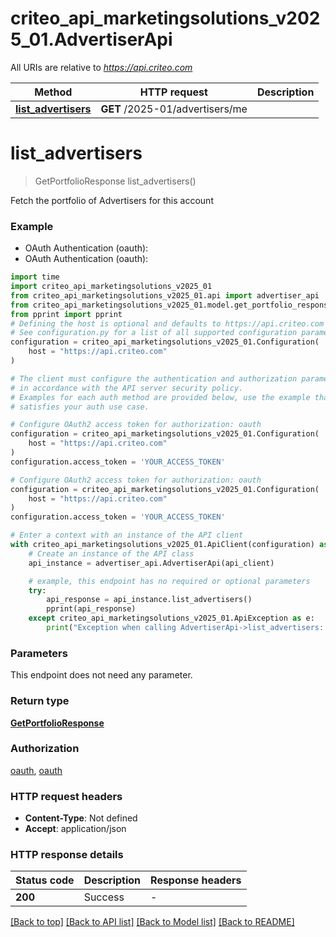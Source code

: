 # criteo_api_marketingsolutions_v2025_01.AdvertiserApi

All URIs are relative to *https://api.criteo.com*

Method | HTTP request | Description
------------- | ------------- | -------------
[**list_advertisers**](AdvertiserApi.md#list_advertisers) | **GET** /2025-01/advertisers/me | 


# **list_advertisers**
> GetPortfolioResponse list_advertisers()



Fetch the portfolio of Advertisers for this account

### Example

* OAuth Authentication (oauth):
* OAuth Authentication (oauth):

```python
import time
import criteo_api_marketingsolutions_v2025_01
from criteo_api_marketingsolutions_v2025_01.api import advertiser_api
from criteo_api_marketingsolutions_v2025_01.model.get_portfolio_response import GetPortfolioResponse
from pprint import pprint
# Defining the host is optional and defaults to https://api.criteo.com
# See configuration.py for a list of all supported configuration parameters.
configuration = criteo_api_marketingsolutions_v2025_01.Configuration(
    host = "https://api.criteo.com"
)

# The client must configure the authentication and authorization parameters
# in accordance with the API server security policy.
# Examples for each auth method are provided below, use the example that
# satisfies your auth use case.

# Configure OAuth2 access token for authorization: oauth
configuration = criteo_api_marketingsolutions_v2025_01.Configuration(
    host = "https://api.criteo.com"
)
configuration.access_token = 'YOUR_ACCESS_TOKEN'

# Configure OAuth2 access token for authorization: oauth
configuration = criteo_api_marketingsolutions_v2025_01.Configuration(
    host = "https://api.criteo.com"
)
configuration.access_token = 'YOUR_ACCESS_TOKEN'

# Enter a context with an instance of the API client
with criteo_api_marketingsolutions_v2025_01.ApiClient(configuration) as api_client:
    # Create an instance of the API class
    api_instance = advertiser_api.AdvertiserApi(api_client)

    # example, this endpoint has no required or optional parameters
    try:
        api_response = api_instance.list_advertisers()
        pprint(api_response)
    except criteo_api_marketingsolutions_v2025_01.ApiException as e:
        print("Exception when calling AdvertiserApi->list_advertisers: %s\n" % e)
```


### Parameters
This endpoint does not need any parameter.

### Return type

[**GetPortfolioResponse**](GetPortfolioResponse.md)

### Authorization

[oauth](../README.md#oauth), [oauth](../README.md#oauth)

### HTTP request headers

 - **Content-Type**: Not defined
 - **Accept**: application/json


### HTTP response details

| Status code | Description | Response headers |
|-------------|-------------|------------------|
**200** | Success |  -  |

[[Back to top]](#) [[Back to API list]](../README.md#documentation-for-api-endpoints) [[Back to Model list]](../README.md#documentation-for-models) [[Back to README]](../README.md)

